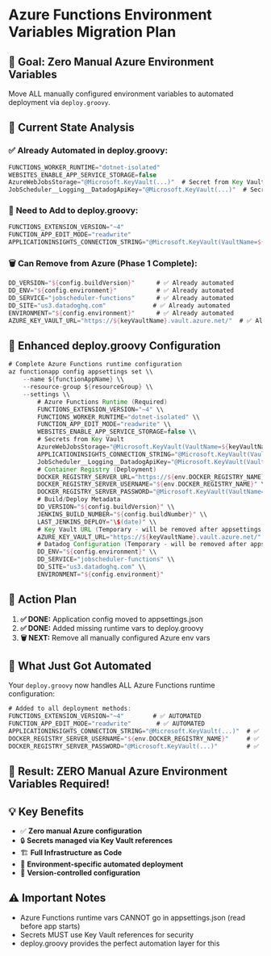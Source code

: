 # Azure Functions Environment Variables Migration Plan

## 🎯 **Goal: Zero Manual Azure Environment Variables**

Move ALL manually configured environment variables to automated deployment via `deploy.groovy`.

## 🔧 **Current State Analysis**

### ✅ Already Automated in deploy.groovy:
```groovy
FUNCTIONS_WORKER_RUNTIME="dotnet-isolated"
WEBSITES_ENABLE_APP_SERVICE_STORAGE=false
AzureWebJobsStorage="@Microsoft.KeyVault(...)"  # Secret from Key Vault
JobScheduler__Logging__DatadogApiKey="@Microsoft.KeyVault(...)"  # Secret from Key Vault
```

### 📝 **Need to Add to deploy.groovy:**
```groovy
FUNCTIONS_EXTENSION_VERSION="~4"
FUNCTION_APP_EDIT_MODE="readwrite"
APPLICATIONINSIGHTS_CONNECTION_STRING="@Microsoft.KeyVault(VaultName=${keyVaultName};SecretName=app-insights-connection)"
```

### 🗑️ **Can Remove from Azure (Phase 1 Complete):**
```groovy
DD_VERSION="${config.buildVersion}"      # ✅ Already automated
DD_ENV="${config.environment}"           # ✅ Already automated  
DD_SERVICE="jobscheduler-functions"      # ✅ Already automated
DD_SITE="us3.datadoghq.com"             # ✅ Already automated
ENVIRONMENT="${config.environment}"      # ✅ Already automated
AZURE_KEY_VAULT_URL="https://${keyVaultName}.vault.azure.net/"  # ✅ Already automated
```

## 🚀 **Enhanced deploy.groovy Configuration**

```groovy
# Complete Azure Functions runtime configuration
az functionapp config appsettings set \\
    --name ${functionAppName} \\
    --resource-group ${resourceGroup} \\
    --settings \\
        # Azure Functions Runtime (Required)
        FUNCTIONS_EXTENSION_VERSION="~4" \\
        FUNCTIONS_WORKER_RUNTIME="dotnet-isolated" \\
        FUNCTION_APP_EDIT_MODE="readwrite" \\
        WEBSITES_ENABLE_APP_SERVICE_STORAGE=false \\
        # Secrets from Key Vault
        AzureWebJobsStorage="@Microsoft.KeyVault(VaultName=${keyVaultName};SecretName=azure-webjobs-storage)" \\
        APPLICATIONINSIGHTS_CONNECTION_STRING="@Microsoft.KeyVault(VaultName=${keyVaultName};SecretName=app-insights-connection)" \\
        JobScheduler__Logging__DatadogApiKey="@Microsoft.KeyVault(VaultName=${keyVaultName};SecretName=datadog-api-key)" \\
        # Container Registry (Deployment)
        DOCKER_REGISTRY_SERVER_URL="https://${env.DOCKER_REGISTRY_NAME}.azurecr.io" \\
        DOCKER_REGISTRY_SERVER_USERNAME="${env.DOCKER_REGISTRY_NAME}" \\
        DOCKER_REGISTRY_SERVER_PASSWORD="@Microsoft.KeyVault(VaultName=${keyVaultName};SecretName=docker-registry-password)" \\
        # Build/Deploy Metadata
        DD_VERSION="${config.buildVersion}" \\
        JENKINS_BUILD_NUMBER="${config.buildNumber}" \\
        LAST_JENKINS_DEPLOY="\$(date)" \\
        # Key Vault URL (Temporary - will be removed after appsettings.json migration)
        AZURE_KEY_VAULT_URL="https://${keyVaultName}.vault.azure.net/" \\
        # Datadog Configuration (Temporary - will be removed after appsettings.json migration)
        DD_ENV="${config.environment}" \\
        DD_SERVICE="jobscheduler-functions" \\
        DD_SITE="us3.datadoghq.com" \\
        ENVIRONMENT="${config.environment}"
```

## 🎯 **Action Plan**

1. **✅ DONE:** Application config moved to appsettings.json
2. **✅ DONE:** Added missing runtime vars to deploy.groovy
3. **🗑️ NEXT:** Remove all manually configured Azure env vars

## 🚀 **What Just Got Automated**

Your `deploy.groovy` now handles ALL Azure Functions runtime configuration:

```groovy
# Added to all deployment methods:
FUNCTIONS_EXTENSION_VERSION="~4"        # ✅ AUTOMATED
FUNCTION_APP_EDIT_MODE="readwrite"       # ✅ AUTOMATED  
APPLICATIONINSIGHTS_CONNECTION_STRING="@Microsoft.KeyVault(...)"  # ✅ AUTOMATED
DOCKER_REGISTRY_SERVER_USERNAME="${env.DOCKER_REGISTRY_NAME}"     # ✅ AUTOMATED
DOCKER_REGISTRY_SERVER_PASSWORD="@Microsoft.KeyVault(...)"        # ✅ AUTOMATED
```

## 🎯 **Result: ZERO Manual Azure Environment Variables Required!**

## 💡 **Key Benefits**
- ✅ **Zero manual Azure configuration**
- 🔒 **Secrets managed via Key Vault references** 
- 🏗️ **Full Infrastructure as Code**
- 🚀 **Environment-specific automated deployment**
- 📝 **Version-controlled configuration**

## ⚠️ **Important Notes**
- Azure Functions runtime vars CANNOT go in appsettings.json (read before app starts)
- Secrets MUST use Key Vault references for security
- deploy.groovy provides the perfect automation layer for this
